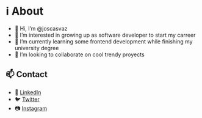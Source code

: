 # ℹ️ About
- 👋 Hi, I’m @joscasvaz
- 👀 I’m interested in growing up as software developer to start my carreer
- 🌱 I’m currently learning some frontend development while finishing my university degree
- 💞️ I’m looking to collaborate on cool trendy proyects

## 📫 Contact
- 👔 [LinkedIn](https://twitter.com/joscasvaz)
- 🐦 [Twitter](https://instagram.com/joscasvaz)
- 📷 [Instagram](https://linkedin.com/in/joscasvaz)

<!---
joscasvaz/joscasvaz is a ✨ special ✨ repository because its `README.md` (this file) appears on your GitHub profile.
You can click the Preview link to take a look at your changes.
--->
